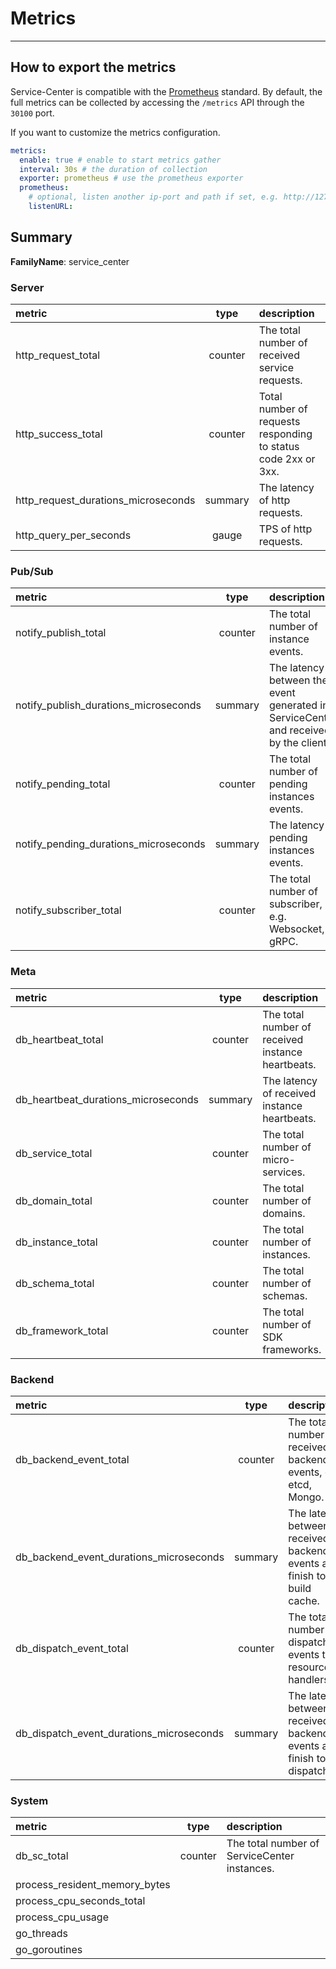 # Metrics

---

## How to export the metrics

Service-Center is compatible with the [Prometheus](https://prometheus.io/) standard.
By default, the full metrics can be collected by accessing the `/metrics` API through the `30100` port.

If you want to customize the metrics configuration.
```yaml
metrics:
  enable: true # enable to start metrics gather
  interval: 30s # the duration of collection
  exporter: prometheus # use the prometheus exporter
  prometheus:
    # optional, listen another ip-port and path if set, e.g. http://127.0.0.1:80/other
    listenURL:
```


## Summary

**FamilyName**: service_center 

### Server

|metric|type|description|
|:---|:---:|:---|
|http_request_total|counter|The total number of received service requests.|
|http_success_total|counter|Total number of requests responding to status code 2xx or 3xx.|
|http_request_durations_microseconds|summary|The latency of http requests.|
|http_query_per_seconds|gauge|TPS of http requests.|

### Pub/Sub

|metric|type|description|
|:---|:---:|:---|
|notify_publish_total|counter|The total number of instance events.|
|notify_publish_durations_microseconds|summary|The latency between the event generated in ServiceCenter and received by the client.|
|notify_pending_total|counter|The total number of pending instances events.|
|notify_pending_durations_microseconds|summary|The latency of pending instances events.|
|notify_subscriber_total|counter|The total number of subscriber, e.g. Websocket, gRPC.|

### Meta

|metric|type|description|
|:---|:---:|:---|
|db_heartbeat_total|counter|The total number of received instance heartbeats.|
|db_heartbeat_durations_microseconds|summary|The latency of received instance heartbeats.|
|db_service_total|counter|The total number of micro-services.|
|db_domain_total|counter|The total number of domains.|
|db_instance_total|counter|The total number of instances.|
|db_schema_total|counter|The total number of schemas.|
|db_framework_total|counter|The total number of SDK frameworks.|

### Backend

|metric|type|description|
|:---|:---:|:---|
|db_backend_event_total|counter|The total number of received backend events, e.g. etcd, Mongo.|
|db_backend_event_durations_microseconds|summary|The latency between received backend events and finish to build cache.|
|db_dispatch_event_total|counter|The total number of dispatch events to resource handlers.|
|db_dispatch_event_durations_microseconds|summary|The latency between received backend events and finish to dispatch.|

### System

|metric|type|description|
|:---|:---:|:---|
|db_sc_total|counter|The total number of ServiceCenter instances.|
|process_resident_memory_bytes|||
|process_cpu_seconds_total|||
|process_cpu_usage|||
|go_threads|||
|go_goroutines|||
